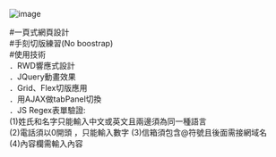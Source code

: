 ![image](https://github.com/gn00667340/single-page-web/blob/gh-pages/images/singlepage.gif)

#一頁式網頁設計  
#手刻切版練習(No boostrap)  
#使用技術   
．RWD響應式設計  
．JQuery動畫效果  
．Grid、Flex切版應用  
．用AJAX做tabPanel切換  
．JS Regex表單驗證:  
(1)姓氏和名字只能輸入中文或英文且兩邊須為同一種語言  
(2)電話須以0開頭 ，只能輸入數字 
(3)信箱須包含@符號且後面需接網域名  
(4)內容欄需輸入內容  
